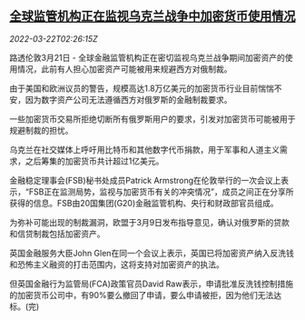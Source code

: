 <!--1647916263000-->
[全球监管机构正在监视乌克兰战争中加密货币使用情况](https://cn.reuters.com/article/regulators-ukraine-crypto-0321-mon-idCNKCS2LJ077)
------

<div><i>2022-03-22T02:26:15Z</i></div><p>路透伦敦3月21日 - 全球金融监管机构正在密切监视乌克兰战争期间加密资产的使用情况，此前有人担心加密资产可能被用来规避西方对俄制裁。</p><p>由于美国和欧洲议员的警告，规模高达1.8万亿美元的加密货币行业目前惴惴不安，因为数字资产公司无法遵循西方对俄罗斯的金融制裁要求。</p><p>一些加密货币交易所拒绝切断所有俄罗斯用户的要求，引发对加密货币可能被用于规避制裁的担忧。</p><p>乌克兰在社交媒体上呼吁用比特币和其他数字代币捐款，用于军事和人道主义需求，之后筹集的加密货币共计超过1亿美元。</p><p>金融稳定理事会(FSB)秘书处成员Patrick Armstrong在伦敦举行的一次会议上表示，“FSB正在监测局势，监视与加密货币有关的冲突情况”，成员之间正在分享所获得的信息。FSB由20国集团(G20)金融监管机构、央行和财政部官员组成。</p><p>为弥补可能出现的制裁漏洞，欧盟于3月9日发布指导意见，确认对俄罗斯的贷款和信贷制裁包括加密资产。</p><p>英国金融服务大臣John Glen在同一个会议上表示，英国已将加密资产纳入反洗钱和恐怖主义融资的打击范围内，这将支持对加密资产的执法。</p><p>但英国金融行为监管局(FCA)政策官员David Raw表示，申请批准反洗钱控制措施的加密货币公司中，有90%要么撤回了申请，要么申请被拒，因为他们无法达标。(完)</p>
